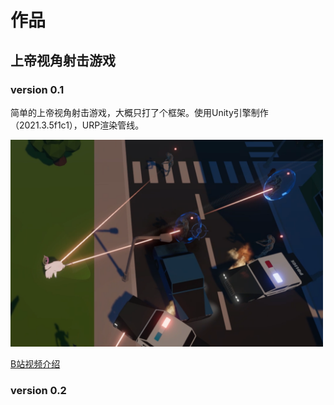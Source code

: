 # 作品

## 上帝视角射击游戏

### version 0.1
简单的上帝视角射击游戏，大概只打了个框架。使用Unity引擎制作（2021.3.5f1c1），URP渲染管线。

<img  width="500" src="../img/top-down-shoot.png" />

[B站视频介绍](https://www.bilibili.com/video/BV1Uh4y1N7sK/)

### version 0.2